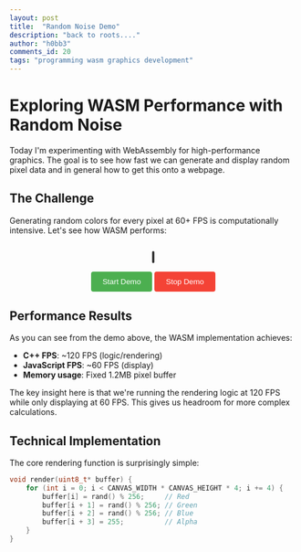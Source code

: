 ```yaml
---
layout: post
title:  "Random Noise Demo"
description: "back to roots...."
author: "h0bb3"
comments_id: 20
tags: "programming wasm graphics development"
---
```

# Exploring WASM Performance with Random Noise

Today I'm experimenting with WebAssembly for high-performance graphics. The goal is to see how fast we can generate and display random pixel data and in general how to get this onto a webpage.

## The Challenge

Generating random colors for every pixel at 60+ FPS is computationally intensive. Let's see how WASM performs:

<div style="text-align: center; margin: 30px 0;">
  <canvas id="demo-canvas" width="640" height="480" style="border: 2px solid #333; border-radius: 8px;"></canvas>
  <br><br>
  <button onclick="startDemo()" style="padding: 10px 20px; background: #4CAF50; color: white; border: none; border-radius: 4px; cursor: pointer;">Start Demo</button>
  <button onclick="stopDemo()" style="padding: 10px 20px; background: #f44336; color: white; border: none; border-radius: 4px; cursor: pointer;">Stop Demo</button>
</div>

## Performance Results

As you can see from the demo above, the WASM implementation achieves:

- **C++ FPS**: ~120 FPS (logic/rendering)
- **JavaScript FPS**: ~60 FPS (display)
- **Memory usage**: Fixed 1.2MB pixel buffer

The key insight here is that we're running the rendering logic at 120 FPS while only displaying at 60 FPS. This gives us headroom for more complex calculations.

## Technical Implementation

The core rendering function is surprisingly simple:

```cpp
void render(uint8_t* buffer) {
    for (int i = 0; i < CANVAS_WIDTH * CANVAS_HEIGHT * 4; i += 4) {
        buffer[i] = rand() % 256;     // Red
        buffer[i + 1] = rand() % 256; // Green
        buffer[i + 2] = rand() % 256; // Blue
        buffer[i + 3] = 255;          // Alpha
    }
}
```

<script src="/log/assets/wasm-demos/random-noise/demo.js"></script>

<script>
let wasmModule = null;
let isRunning = false;
let canvas = null;
let ctx = null;
let pixelBuffer = null;
let imageData = null;
let fpsCounter = 0;
let lastTime = 0;

// Initialize when page loads
window.addEventListener('load', () => {
    canvas = document.getElementById('demo-canvas');
    ctx = canvas.getContext('2d');
    
    // Check if Module is already available and initialized
    if (typeof Module !== 'undefined') {
        if (Module.calledRun) {
            // Module is already initialized
            wasmModule = Module;
            initializeDemo();
        } else {
            // Module exists but not yet initialized
            Module.onRuntimeInitialized = function() {
                wasmModule = Module;
                initializeDemo();
            };
        }
    } else {
        console.error('WASM module not found');
    }
});

function initializeDemo() {
    console.log('WASM module ready');
    
    // Initialize the pixel buffer and image data
    const bufferSize = 640 * 480 * 4;
    imageData = ctx.createImageData(640, 480);
    
    // Start the rendering loop
    startRenderingLoop();
}

function startRenderingLoop() {
    function renderFrame() {
        if (wasmModule && wasmModule._getPixelBuffer) {
            // Get the pixel buffer from WASM
            const bufferPtr = wasmModule._getPixelBuffer();
            const buffer = new Uint8Array(wasmModule.HEAPU8.buffer, bufferPtr, 640 * 480 * 4);
            
            // Copy to image data
            imageData.data.set(buffer);
            
            // Draw to canvas
            ctx.putImageData(imageData, 0, 0);
            
            // Update FPS counter
            fpsCounter++;
            const currentTime = performance.now();
            if (currentTime - lastTime >= 1000) {
                const jsFps = fpsCounter * 1000 / (currentTime - lastTime);
                const cppFps = wasmModule._getCppFps ? wasmModule._getCppFps() : 0;
                console.log(`JS FPS: ${jsFps.toFixed(1)}, C++ FPS: ${cppFps.toFixed(1)}`);
                fpsCounter = 0;
                lastTime = currentTime;
            }
        }
        
        if (isRunning) {
            requestAnimationFrame(renderFrame);
        }
    }
    
    renderFrame();
}

function startDemo() {
    if (wasmModule && wasmModule._initDemo) {
        wasmModule._initDemo();
        isRunning = true;
        console.log('Demo started');
    } else {
        console.error('WASM module not ready');
    }
}

function stopDemo() {
    if (wasmModule && wasmModule._stopDemo) {
        wasmModule._stopDemo();
        isRunning = false;
        console.log('Demo stopped');
    }
}
</script>
